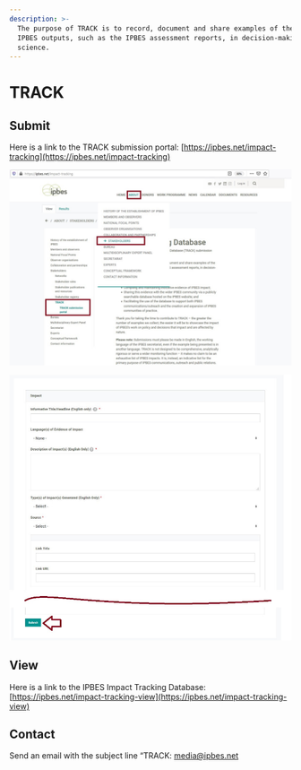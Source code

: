 ```yaml
---
description: >-
  The purpose of TRACK is to record, document and share examples of the use of
  IPBES outputs, such as the IPBES assessment reports, in decision-making or in
  science.
---
```


# TRACK

## Submit

Here is a link to the TRACK submission portal: [https://ipbes.net/impact-tracking](https://ipbes.net/impact-tracking)

![](../.gitbook/assets/track_page.jpg)

![TRACK submission form and submit button](../.gitbook/assets/track_page_1.jpg)

## View

Here is a link to the IPBES Impact Tracking Database: [https://ipbes.net/impact-tracking-view](https://ipbes.net/impact-tracking-view)

## Contact

Send an email with the subject line “TRACK: [media@ipbes.net](mailto:media@ipbes.net)

